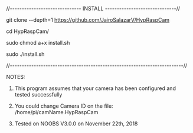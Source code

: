 //------------------------------
INSTALL
------------------------------//

git clone --depth=1 https://github.com/JairoSalazarV/HypRaspCam

cd HypRaspCam/

sudo chmod a+x install.sh

sudo ./install.sh


//-------------------------------------------------------------------------//

NOTES:
1) This program assumes that your camera has been configured and tested successfully

2) You could change Camera ID on the file: /home/pi/camName.HypRaspCam

3) Tested on NOOBS V3.0.0 on November 22th, 2018

  


